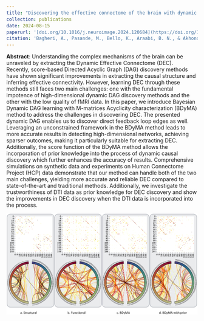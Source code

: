 ```yaml
---
title: "Discovering the effective connectome of the brain with dynamic Bayesian DAG learning"
collection: publications
date: 2024-08-15
paperurl: '[doi.org/10.1016/j.neuroimage.2024.120684](https://doi.org/10.1016/j.neuroimage.2024.120684)'
citation: 'Bagheri, A., Pasande, M., Bello, K., Araabi, B. N., & Akhondi-Asl, A. (2024). Discovering the effective connectome of the brain with dynamic Bayesian DAG learning. NeuroImage, 120684.'
---
```

<!--| Title | Collection | Data | Paper URL | Citation |
|:--------:|:--------:| :--------: | :--------: | :--------: | 
| "Discovering the effective connectome of the brain with dynamic Bayesian DAG learning" | Publications | 2024-08-15 | '[doi.org/10.1016/j.neuroimage.2024.120684](https://doi.org/10.1016/j.neuroimage.2024.120684)' | 'Bagheri, A., _**Pasande, M.**_, Bello, K., Araabi, B. N., & Akhondi-Asl, A. (2024). Discovering the effective connectome of the brain with dynamic Bayesian DAG learning. NeuroImage, 120684.' |-->
<!-- This paper is corresponding to the subject of my Ms.c Thesis and it's Under Preparation.
![Editing a markdown file for a talk](/images/glow_mine.gif) 
The preprint is available on ArXiv.[arxiv 2309.07080](https://arxiv.org/abs/2309.07080)-->


**Abstract**: Understanding the complex mechanisms of the brain can be unraveled by extracting the Dynamic Effective Connectome (DEC). Recently, score-based Directed Acyclic Graph (DAG) discovery methods have shown significant improvements in extracting the causal structure and inferring effective connectivity. However, learning DEC through these methods still faces two main challenges: one with the fundamental impotence of high-dimensional dynamic DAG discovery methods and the other with the low quality of fMRI data. In this paper, we introduce Bayesian Dynamic DAG learning with M-matrices Acyclicity characterization (BDyMA) method to address the challenges in discovering DEC. The presented dynamic DAG enables us to discover direct feedback loop edges as well. Leveraging an unconstrained framework in the BDyMA method leads to more accurate results in detecting high-dimensional networks, achieving sparser outcomes, making it particularly suitable for extracting DEC. Additionally, the score function of the BDyMA method allows the incorporation of prior knowledge into the process of dynamic causal discovery which further enhances the accuracy of results. Comprehensive simulations on synthetic data and experiments on Human Connectome Project (HCP) data demonstrate that our method can handle both of the two main challenges, yielding more accurate and reliable DEC compared to state-of-the-art and traditional methods. Additionally, we investigate the trustworthiness of DTI data as prior knowledge for DEC discovery and show the improvements in DEC discovery when the DTI data is incorporated into the process.

![](/images/DAG.jpg)

